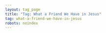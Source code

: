 ```yaml
---
layout: tag_page
title: "Tag: What a Friend We Have in Jesus"
tag: what-a-friend-we-have-in-jesus
robots: noindex
---
```

